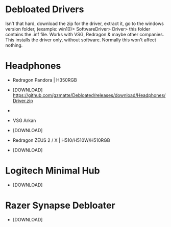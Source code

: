 # Debloated Drivers
Isn't that hard, download the zip for the driver, extract it, go to the windows version folder, (example: win10)> SoftwareDriver> Driver> this folder contains the .inf file.
Works with VSG, Redragon & maybe other companies.
This installs the driver only, without software. Normally this won't affect nothing.

# Headphones
- Redragon Pandora | H350RGB
- [DOWNLOAD] https://github.com/gzmatte/Debloated/releases/download/Headphones/Driver.zip
-
- VSG Arkan
- [DOWNLOAD] 

- Redragon ZEUS 2 / X  |  H510/H510W/H510RGB
- [DOWNLOAD] 

# Logitech Minimal Hub
- [DOWNLOAD]
# Razer Synapse Debloater
- [DOWNLOAD]
